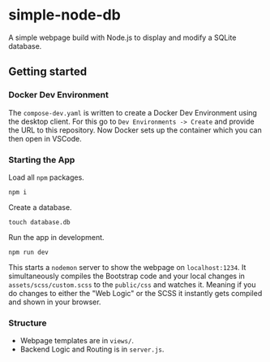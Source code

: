 # simple-node-db
A simple webpage build with Node.js to display and modify a SQLite database.

## Getting started

### Docker Dev Environment
The `compose-dev.yaml` is written to create a Docker Dev Environment using the desktop client. For this go to `Dev Environments -> Create` and provide the URL to this repository. Now Docker sets up the container which you can then open in VSCode.

### Starting the App
Load all `npm` packages.
```
npm i
```

Create a database.
```
touch database.db
```

Run the app in development.
```
npm run dev
```

This starts a `nodemon` server to show the webpage on `localhost:1234`. It simultaneously compiles the Bootstrap code and your local changes in `assets/scss/custom.scss` to the `public/css` and watches it. Meaning if you do changes to either the "Web Logic" or the SCSS it instantly gets compiled and shown in your browser.

### Structure

- Webpage templates are in `views/`.
- Backend Logic and Routing is in `server.js`.